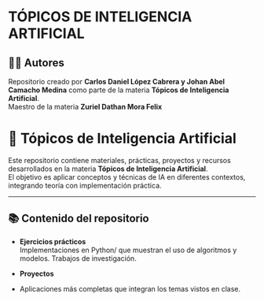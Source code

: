 # TÓPICOS DE INTELIGENCIA ARTIFICIAL

## 👨‍💻 Autores

Repositorio creado por **Carlos Daniel López Cabrera y Johan Abel Camacho Medina** como parte de la materia **Tópicos de Inteligencia Artificial**.  
Maestro de la materia **Zuriel Dathan Mora Felix**

# 🧠 Tópicos de Inteligencia Artificial

Este repositorio contiene materiales, prácticas, proyectos y recursos desarrollados en la materia **Tópicos de Inteligencia Artificial**.  
El objetivo es aplicar conceptos y técnicas de IA en diferentes contextos, integrando teoría con implementación práctica.

---

## 📚 Contenido del repositorio

- **Ejercicios prácticos**  
  Implementaciones en Python/ que muestran el uso de algoritmos y modelos.
  Trabajos de investigación.

- **Proyectos**
- Aplicaciones más completas que integran los temas vistos en clase.